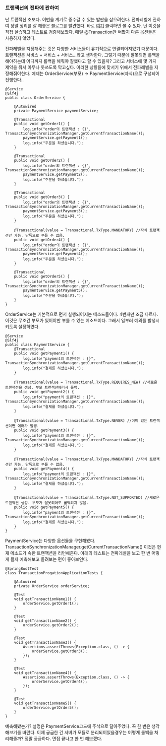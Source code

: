 ### 트랜잭션의 전파에 관하여

난 트랜잭션 초보다. 이번을 계기로 중수갈 수 있는 발판을 삼으려한다.
전파레벨에 관하여 정말 정리를 잘 해놓은 블로그를 발견했다. 바로 [여기](http://wonwoo.ml/index.php/post/966) 클릭하면 볼 수 있다.
난 이것을 직접 실습하고 테스트로 검증해보았다. 매일 @Transaction만 써봤지 다른 옵션들은 사용하지 않았다.

전파레벨을 지정해주는 것은 다양한 서비스들이 유기적으로 연결되어져있기 때문이다. 트랜잭션은 서비스 + 서비스 + 서비스...라고 생각한다.
그렇기 때문에 잘못되면 롤백을 해야하는데 어디까지 롤백을 해줘야 잘했다고 할 수 있을까? 그리고 서비스에 몇 가지 제약을 줘서 아무나 못쓰도록 막고싶다.
이러한 상황들에 맞서기 위해서 전파레벨을 지정해줘야한다. 예제는 OrderService(부모) -> PaymentService(자식)으로 구성되어 진행한다..

 
<OrderService>

```
@Service
@Slf4j
public class OrderService {

    @Autowired
    private PaymentService paymentService;

    @Transactional
    public void getOrder1() {
        log.info("order의 트랜잭션 : {}", TransactionSynchronizationManager.getCurrentTransactionName());
        paymentService.getPayment1();
        log.info("주문을 하셨습니다.");
    }

    @Transactional
    public void getOrder2() {
        log.info("order의 트랜잭션 : {}", TransactionSynchronizationManager.getCurrentTransactionName());
        paymentService.getPayment2();
        log.info("주문을 하셨습니다.");
    }

    @Transactional
    public void getOrder3() {
        log.info("order의 트랜잭션 : {}", TransactionSynchronizationManager.getCurrentTransactionName());
        paymentService.getPayment3();
        log.info("주문을 하셨습니다.");
    }

    @Transactional(value = Transactional.TxType.MANDATORY) //자식 트랜잭션만 가능. 단독으로 부를 수 없음.
    public void getOrder4() {
        log.info("order의 트랜잭션 : {}", TransactionSynchronizationManager.getCurrentTransactionName());
        paymentService.getPayment4();
        log.info("주문을 하셨습니다.");
    }

    @Transactional
    public void getOrder5() {
        log.info("order의 트랜잭션 : {}", TransactionSynchronizationManager.getCurrentTransactionName());
        paymentService.getPayment5();
        log.info("주문을 하셨습니다.");
    }
}
```

OrderService는 기본적으로 먼저 실행되어지는 메소드들이다. 4번째만 조금 다르다. 이것은 무조건 부모가 있어야만 부를 수 있는 메소드이다. 그래서 일부러 예외를 발생시키도록 설정하였다.

<PaymentService>

```
@Service
@Slf4j
public class PaymentService {
    @Transactional
    public void getPayment1() {
        log.info("payment의 트랜잭션 : {}", TransactionSynchronizationManager.getCurrentTransactionName());
        log.info("결제를 하셨습니다.");
    }

    @Transactional(value = Transactional.TxType.REQUIRES_NEW) //새로운 트랜잭션을 생성. 부모 트랜잭션에러시 롤백.
    public void getPayment2() {
        log.info("payment의 트랜잭션 : {}", TransactionSynchronizationManager.getCurrentTransactionName());
        log.info("결제를 하셨습니다.");
    }

    @Transactional(value = Transactional.TxType.NEVER) //이미 있는 트랜잭션이면 에러가 발생.
    public void getPayment3() {
        log.info("payment의 트랜잭션 : {}", TransactionSynchronizationManager.getCurrentTransactionName());
        log.info("결제를 하셨습니다.");
    }

    @Transactional(value = Transactional.TxType.MANDATORY) //자식 트랜잭션만 가능. 단독으로 부를 수 없음.
    public void getPayment4() {
        log.info("payment의 트랜잭션 : {}", TransactionSynchronizationManager.getCurrentTransactionName());
        log.info("결제를 하셨습니다.");
    }

    @Transactional(value = Transactional.TxType.NOT_SUPPORTED) //새로운 트랜잭션 생성. 부모가 잘못되어도 롤백되지 않음.
    public void getPayment5() {
        log.info("payment의 트랜잭션 : {}", TransactionSynchronizationManager.getCurrentTransactionName());
        log.info("결제를 하셨습니다.");
    }
}
```

PaymentService는 다양한 옵션들을 구현해봤다. TransactionSynchronizationManager.getCurrentTransactionName() 이것은 현재 메소드가 속한 트랜잭션을 리턴해준다.
아래의 테스트는 전파레벨을 보고 한 번 어떻게 될지 예측해보고 돌려보는 편이 좋아보인다.

<Test>

```
@SpringBootTest
class TransactionProgationApplicationTests {

	@Autowired
	private OrderService orderService;

	@Test
	void getTransactionName1() {
		orderService.getOrder1();
	}

	@Test
	void getTransactionName2() {
		orderService.getOrder2();
	}

	@Test
	void getTransactionName3() {
		Assertions.assertThrows(Exception.class, () -> {
			orderService.getOrder3();
		});
	}

	@Test
	void getTransactionName4() {
		Assertions.assertThrows(Exception.class, () -> {
			orderService.getOrder4();
		});
	}

	@Test
	void getTransactionName5() {
		orderService.getOrder5();
	}
}
```

예측해봤는가? 설명은 PaymentService코드에 주석으로 달아주었다. 꼭 한 번은 생각해보기를 바란다.
이제 궁금한 건 서버가 모듈로 분리되어있을경우는 어떻게 롤백을 처리해줄까? 정말 궁금하다. 면접 끝나고 한 번 해보겠다.
